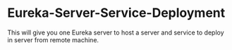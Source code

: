 # Eureka-Server-Service-Deployment
This will give you one Eureka server to host a server and service to deploy in server from remote machine.
